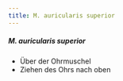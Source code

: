 ```yaml
---
title: M. auricularis superior
---
```

##### M. auricularis superior
*   Über der Ohrmuschel
*   Ziehen des Ohrs nach oben